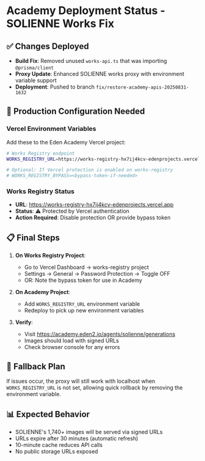 # Academy Deployment Status - SOLIENNE Works Fix

## ✅ Changes Deployed
- **Build Fix**: Removed unused `works-api.ts` that was importing `@prisma/client`
- **Proxy Update**: Enhanced SOLIENNE works proxy with environment variable support
- **Deployment**: Pushed to branch `fix/restore-academy-apis-20250831-1632`

## 🚀 Production Configuration Needed

### Vercel Environment Variables
Add these to the Eden Academy Vercel project:

```bash
# Works Registry endpoint
WORKS_REGISTRY_URL=https://works-registry-hx7ij4kcv-edenprojects.vercel.app

# Optional: If Vercel protection is enabled on works-registry
# WORKS_REGISTRY_BYPASS=<bypass-token-if-needed>
```

### Works Registry Status
- **URL**: https://works-registry-hx7ij4kcv-edenprojects.vercel.app
- **Status**: ⚠️ Protected by Vercel authentication
- **Action Required**: Disable protection OR provide bypass token

## 📋 Final Steps

1. **On Works Registry Project**:
   - Go to Vercel Dashboard → works-registry project
   - Settings → General → Password Protection → Toggle OFF
   - OR: Note the bypass token for use in Academy

2. **On Academy Project**:
   - Add `WORKS_REGISTRY_URL` environment variable
   - Redeploy to pick up new environment variables

3. **Verify**:
   - Visit https://academy.eden2.io/agents/solienne/generations
   - Images should load with signed URLs
   - Check browser console for any errors

## 🔄 Fallback Plan
If issues occur, the proxy will still work with localhost when `WORKS_REGISTRY_URL` is not set, allowing quick rollback by removing the environment variable.

## 📊 Expected Behavior
- SOLIENNE's 1,740+ images will be served via signed URLs
- URLs expire after 30 minutes (automatic refresh)
- 10-minute cache reduces API calls
- No public storage URLs exposed